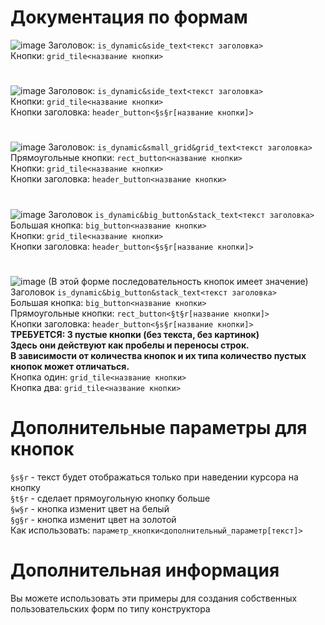 # Документация по формам

![image](https://user-images.githubusercontent.com/83061703/202968771-69dcac6e-205f-4d0b-bd6f-38198fb78852.png)
Заголовок: ```is_dynamic&side_text<текст заголовка>```  
Кнопки: ```grid_tile<название кнопки>```  

# 
![image](https://user-images.githubusercontent.com/83061703/202969365-f4f1c063-3146-428f-8402-1bbefa8def25.png)
Заголовок: ```is_dynamic&side_text<текст заголовка>```  
Кнопки: ```grid_tile<название кнопки>```  
Кнопки заголовка: ```header_button<§s§r[название кнопки]>```

# 
![image](https://user-images.githubusercontent.com/83061703/202970775-5119837d-e7a3-408d-98c5-4c317bb5c952.png)
Заголовок: ```is_dynamic&small_grid&grid_text<текст заголовка>```  
Прямоугольные кнопки: ```rect_button<название кнопки>```  
Кнопки: ```grid_tile<название кнопки>```  
Кнопки заголовка: ```header_button<название кнопки>```

# 
![image](https://user-images.githubusercontent.com/83061703/202971792-a61ab216-ecb8-4f3e-8be0-fb90713ed039.png)
Заголовок ```is_dynamic&big_button&stack_text<текст заголовка>```  
Большая кнопка: ```big_button<название кнопки>```  
Кнопки: ```grid_tile<название кнопки>```  
Кнопки заголовка: ```header_button<§s§r[название кнопки]>```

# 
![image](https://user-images.githubusercontent.com/83061703/202972785-25ecf8d1-244a-4d98-9712-4430d29a5d07.png)
(В этой форме последовательность кнопок имеет значение)  
Заголовок ```is_dynamic&big_button&stack_text<текст заголовка>```  
Большая кнопка: ```big_button<название кнопки>```  
Прямоугольные кнопки: ```rect_button<§t§r[название кнопки]>```  
Кнопки заголовка: ```header_button<§s§r[название кнопки]>```  
**ТРЕБУЕТСЯ: 3 пустые кнопки (без текста, без картинок)**  
**Здесь они действуют как пробелы и переносы строк.**  
**В зависимости от количества кнопок и их типа количество пустых кнопок может отличаться.**  
Кнопка один: ```grid_tile<название кнопки>```  
Кнопка два: ```grid_tile<название кнопки>```  

  
# Дополнительные параметры для кнопок
```§s§r``` - текст будет отображаться только при наведении курсора на кнопку  
```§t§r``` - сделает прямоугольную кнопку больше  
```§w§r``` - кнопка изменит цвет на белый  
```§g§r``` - кнопка изменит цвет на золотой  
Как использовать: ```параметр_кнопки<дополнительный_параметр[текст]>```

# Дополнительная информация
Вы можете использовать эти примеры для создания собственных пользовательских форм по типу конструктора
